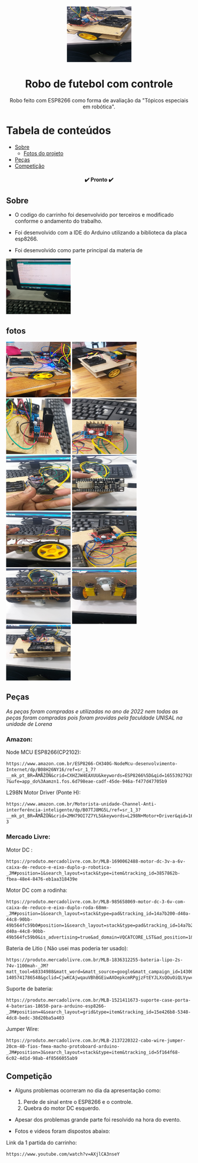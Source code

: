 <p align="center">
  <a href="https://unform.dev">
    <img src="img/Logo.jpeg" height="150" width="175" alt="Unform" />
  </a>
</p>
<h1 align="center">Robo de futebol com controle</h1> 

<p align="center">Robo feito com ESP8266 como forma de avaliação da "Tópicos especiais em robótica".</p>

Tabela de conteúdos
=================
<!--ts-->
   * [Sobre](#Sobre)
      * [Fotos do projeto](#fotos)
   * [Peças](#Peças)
   * [Competição](#Competição)
<!--te-->

<h4 align="center"> 
      	✔️  Pronto  ✔️
</h4>

## Sobre 

+ O codigo do carrinho foi desenvolvido por terceiros e modificado conforme o andamento do trabalho.

+ Foi desenvolvido com a IDE do Arduino utilizando a biblioteca da placa esp8266.

+ Foi desenvolvido como parte principal da materia de  

<img src="img/Codigo1.jpeg" height="150" width="175" alt="Unform"/>

## fotos

<img src="img/Foto1.jpeg" height="150" width="175" alt="Unform"/>
<img src="img/Foto2.jpeg" height="150" width="175" alt="Unform"/>
<img src="img/Foto3.jpeg" height="150" width="175" alt="Unform"/>
<img src="img/Foto4.jpeg" height="150" width="175" alt="Unform"/>
<img src="img/Foto5.jpeg" height="150" width="175" alt="Unform"/>
<img src="img/Foto6.jpeg" height="150" width="175" alt="Unform"/>
<img src="img/Foto7.jpeg" height="150" width="175" alt="Unform"/>
<img src="img/Foto8.jpeg" height="150" width="175" alt="Unform"/>
<img src="img/Foto9.jpeg" height="150" width="175" alt="Unform"/>
<img src="img/Foto10.jpeg" height="150" width="175" alt="Unform"/>
<img src="img/Foto11.jpeg" height="150" width="175" alt="Unform"/>

## Peças 

<i>
As peças foram compradas e utilizadas no ano de 2022 nem todas as peças foram compradas pois foram providas pela faculdade UNISAL na unidade de Lorena
</i>

### Amazon:

Node MCU ESP8266(CP2102): 

    https://www.amazon.com.br/ESP8266-CH340G-NodeMcu-desenvolvimento-Internet/dp/B08H26NY16/ref=sr_1_7?__mk_pt_BR=ÅMÅŽÕÑ&crid=CXHZJW4EAXUU&keywords=ESP8266%5D&qid=1655392792&sprefix=esp8266%2Caps%2C513&sr=8-7&ufe=app_do%3Aamzn1.fos.6d798eae-cadf-45de-946a-f477d47705b9

L298N Motor Driver (Ponte H): 
  
    https://www.amazon.com.br/Motorista-unidade-Channel-Anti-interferência-inteligente/dp/B07TJ8MG5L/ref=sr_1_3?__mk_pt_BR=ÅMÅŽÕÑ&crid=2MH79OI7Z7YL5&keywords=L298N+Motor+Driver&qid=1655393361&sprefix=l298n+motor+driver%2Caps%2C504&sr=8-3

### Mercado Livre:

Motor DC : 
  
    https://produto.mercadolivre.com.br/MLB-1690062488-motor-dc-3v-a-6v-caixa-de-reduco-e-eixo-duplo-p-robotica-_JM#position=1&search_layout=stack&type=item&tracking_id=3857862b-fbea-48e4-8476-eb1aa318439e

Motor DC com a rodinha:  
  
    https://produto.mercadolivre.com.br/MLB-985658069-motor-dc-3-6v-com-caixa-de-reduco-e-eixo-duplo-roda-68mm-_JM#position=1&search_layout=stack&type=pad&tracking_id=14a7b200-d40a-44c8-90bb-49b564fc59b0#position=1&search_layout=stack&type=pad&tracking_id=14a7b200-d40a-44c8-90bb-49b564fc59b0&is_advertising=true&ad_domain=VQCATCORE_LST&ad_position=1&ad_click_id=NDY0YjUxM2MtNWYxNi00MDEyLWJlN2MtNzk3ZGQxZjQ3ODAy


  Bateria de Litio ( Não usei mas poderia ter usado): 
  
    https://produto.mercadolivre.com.br/MLB-1836312255-bateria-lipo-2s-74v-1100mah-_JM?matt_tool=68334988&matt_word=&matt_source=google&matt_campaign_id=14300471977&matt_ad_group_id=127611134282&matt_match_type=&matt_network=g&matt_device=c&matt_creative=539425454152&matt_keyword=&matt_ad_position=&matt_ad_type=pla&matt_merchant_id=139086577&matt_product_id=MLB1836312255&matt_product_partition_id=1405741786548&matt_target_id=pla-1405741786548&gclid=CjwKCAjwqauVBhBGEiwAXOepkcmRPgjzFtEYJLXsQOuOiQLVywc58nx_64DDHTuq1WAbXe5siGUwjBoCVNAQAvD_BwE

  Suporte de bateria: 
  
    https://produto.mercadolivre.com.br/MLB-1521411673-suporte-case-porta-4-baterias-18650-para-arduino-esp8266-_JM#position=4&search_layout=grid&type=item&tracking_id=15e426b8-5348-4dc8-bedc-38d20ba5a403
  
  Jumper Wire: 
  
    https://produto.mercadolivre.com.br/MLB-2137220322-cabo-wire-jumper-20cm-40-fios-fmea-macho-protoboard-arduino-_JM#position=3&search_layout=stack&type=item&tracking_id=5f164f68-6c02-4d1d-98ab-4f8566055ab9


## Competição

+ Alguns problemas ocorreram no dia da apresentação como:
 
    1) Perde de sinal entre o ESP8266 e o controle.
    2) Quebra do motor DC esquerdo.

+ Apesar dos problemas grande parte foi resolvido na hora do evento.
+ Fotos e videos foram dispostos abaixo:

Link da 1 partida do carrinho: 
  
    https://www.youtube.com/watch?v=AXjlCA3nseY